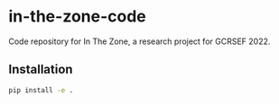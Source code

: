 # in-the-zone-code

Code repository for In The Zone, a research project for GCRSEF 2022. 

## Installation

```bash
pip install -e .
```
